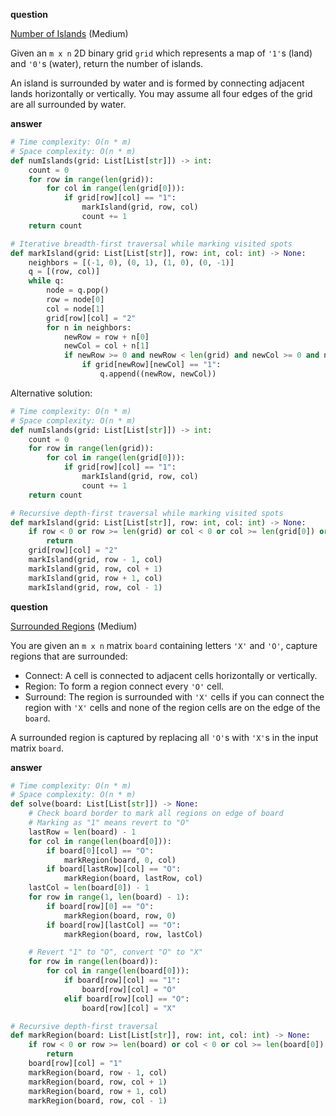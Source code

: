 **question**

<a href="https://leetcode.com/problems/number-of-islands/description" target="_blank">Number of Islands</a> (Medium)

Given an `m x n` 2D binary grid `grid` which represents a map of `'1'`s (land) and `'0'`s (water), return the number of islands.

An island is surrounded by water and is formed by connecting adjacent lands horizontally or vertically. You may assume all four edges of the grid are all surrounded by water.

**answer**

```py
# Time complexity: O(n * m)
# Space complexity: O(n * m)
def numIslands(grid: List[List[str]]) -> int:
    count = 0
    for row in range(len(grid)):
        for col in range(len(grid[0])):
            if grid[row][col] == "1":
                markIsland(grid, row, col)
                count += 1
    return count

# Iterative breadth-first traversal while marking visited spots
def markIsland(grid: List[List[str]], row: int, col: int) -> None:
    neighbors = [(-1, 0), (0, 1), (1, 0), (0, -1)]
    q = [(row, col)]
    while q:
        node = q.pop()
        row = node[0]
        col = node[1]
        grid[row][col] = "2"
        for n in neighbors:
            newRow = row + n[0]
            newCol = col + n[1]
            if newRow >= 0 and newRow < len(grid) and newCol >= 0 and newCol < len(grid[0]):
                if grid[newRow][newCol] == "1":
                    q.append((newRow, newCol))
```

Alternative solution:

```py
# Time complexity: O(n * m)
# Space complexity: O(n * m)
def numIslands(grid: List[List[str]]) -> int:
    count = 0
    for row in range(len(grid)):
        for col in range(len(grid[0])):
            if grid[row][col] == "1":
                markIsland(grid, row, col)
                count += 1
    return count

# Recursive depth-first traversal while marking visited spots
def markIsland(grid: List[List[str]], row: int, col: int) -> None:
    if row < 0 or row >= len(grid) or col < 0 or col >= len(grid[0]) or grid[row][col] != "1":
        return
    grid[row][col] = "2"
    markIsland(grid, row - 1, col)
    markIsland(grid, row, col + 1)
    markIsland(grid, row + 1, col)
    markIsland(grid, row, col - 1)
```

**question**

<a href="https://leetcode.com/problems/surrounded-regions/description" target="_blank">Surrounded Regions</a> (Medium)

You are given an `m x n` matrix `board` containing letters `'X'` and `'O'`, capture regions that are surrounded:

-   Connect: A cell is connected to adjacent cells horizontally or vertically.
-   Region: To form a region connect every `'O'` cell.
-   Surround: The region is surrounded with `'X'` cells if you can connect the region with `'X'` cells and none of the region cells are on the edge of the `board`.

A surrounded region is captured by replacing all `'O'`s with `'X'`s in the input matrix `board`.

**answer**

```py
# Time complexity: O(n * m)
# Space complexity: O(n * m)
def solve(board: List[List[str]]) -> None:
    # Check board border to mark all regions on edge of board
    # Marking as "1" means revert to "O"
    lastRow = len(board) - 1
    for col in range(len(board[0])):
        if board[0][col] == "O":
            markRegion(board, 0, col)
        if board[lastRow][col] == "O":
            markRegion(board, lastRow, col)
    lastCol = len(board[0]) - 1
    for row in range(1, len(board) - 1):
        if board[row][0] == "O":
            markRegion(board, row, 0)
        if board[row][lastCol] == "O":
            markRegion(board, row, lastCol)

    # Revert "1" to "O", convert "O" to "X"
    for row in range(len(board)):
        for col in range(len(board[0])):
            if board[row][col] == "1":
                board[row][col] = "O"
            elif board[row][col] == "O":
                board[row][col] = "X"

# Recursive depth-first traversal
def markRegion(board: List[List[str]], row: int, col: int) -> None:
    if row < 0 or row >= len(board) or col < 0 or col >= len(board[0]) or board[row][col] != "O":
        return
    board[row][col] = "1"
    markRegion(board, row - 1, col)
    markRegion(board, row, col + 1)
    markRegion(board, row + 1, col)
    markRegion(board, row, col - 1)
```
